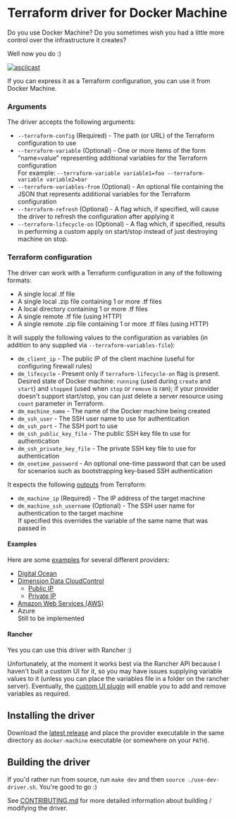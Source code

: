 # Terraform driver for Docker Machine

Do you use Docker Machine?
Do you sometimes wish you had a little more control over the infrastructure it creates?

Well now you do :)

[![asciicast](docs/images/screencast.png)](https://asciinema.org/a/93410)

If you can express it as a Terraform configuration, you can use it from Docker Machine.

### Arguments

The driver accepts the following arguments:

* `--terraform-config` (Required) - The path (or URL) of the Terraform configuration to use
* `--terraform-variable` (Optional) - One or more items of the form "name=value" representing additional variables for the Terraform configuration  
For example: `--terraform-variable variable1=foo --terraform-variable variable2=bar`
* `--terraform-variables-from` (Optional) - An optional file containing the JSON that represents additional variables for the Terraform configuration
* `--terraform-refresh` (Optional) - A flag which, if specified, will cause the driver to refresh the configuration after applying it
* `--terraform-lifecycle-on` (Optional) - A flag which, if specified, results in performing a custom apply on start/stop instead of just destroying machine on stop.

### Terraform configuration

The driver can work with a Terraform configuration in any of the following formats:

* A single local .tf file
* A single local .zip file containing 1 or more .tf files
* A local directory containing 1 or more .tf files
* A single remote .tf file (using HTTP)
* A single remote .zip file containing 1 or more .tf files (using HTTP)

It will supply the following values to the configuration as variables (in addition to any supplied via `--terraform-variables-file`):

* `dm_client_ip` - The public IP of the client machine (useful for configuring firewall rules)
* `dm_lifecycle` - Present only if `terraform-lifecycle-on` flag is present. Desired state of Docker machine: `running` (used during `create` and `start`) and `stopped` (used when `stop` or `remove` is ran); if your provider doesn't support start/stop, you can just delete a server resource using `count` parameter in Terraform.
* `dm_machine_name` - The name of the Docker machine being created
* `dm_ssh_user` - The SSH user name to use for authentication
* `dm_ssh_port` - The SSH port to use
* `dm_ssh_public_key_file` - The public SSH key file to use for authentication
* `dm_ssh_private_key_file` - The private SSH key file to use for authentication
* `dm_onetime_password` - An optional one-time password that can be used for scenarios such as bootstrapping key-based SSH authentication

It expects the following [outputs](https://www.terraform.io/docs/configuration/outputs.html) from Terraform:

* `dm_machine_ip` (Required) - The IP address of the target machine
* `dm_machine_ssh_username` (Optional) - The SSH user name for authentication to the target machine  
If specified this overrides the variable of the same name that was passed in

#### Examples

Here are some [examples](examples) for several different providers:

* [Digital Ocean](examples/digital_ocean)
* [Dimension Data CloudControl](examples/ddcloud)
  * [Public IP](examples/ddcloud/public_ip)
  * [Private IP](examples/ddcloud/private_ip)
* [Amazon Web Services (AWS)](examples/aws)
* Azure  
Still to be implemented

#### Rancher

Yes you can use this driver with Rancher :)

Unfortunately, at the moment it works best via the Rancher API because I haven't built a custom UI for it, so you may have issues supplying variable values to it (unless you can place the variables file in a folder on the rancher server).
Eventually, the [custom UI plugin](https://github.com/tintoy/rancher-ui-driver-terraform#readme) will enable you to add and remove variables as required. 

## Installing the driver

Download the [latest release](https://github.com/krzysztof-miemiec/docker-machine-driver-terraform/releases) and place the provider executable in the same directory as `docker-machine` executable (or somewhere on your `PATH`).

## Building the driver

If you'd rather run from source, run `make dev` and then `source ./use-dev-driver.sh`. You're good to go :)

See [CONTRIBUTING.md](CONTRIBUTING.md) for more detailed information about building / modifying the driver.
